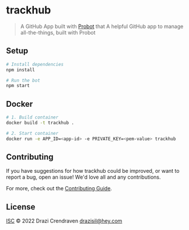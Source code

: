 # trackhub

> A GitHub App built with [Probot](https://github.com/probot/probot) that A helpful GitHub app to manage all-the-things, built with Probot

## Setup

```sh
# Install dependencies
npm install

# Run the bot
npm start
```

## Docker

```sh
# 1. Build container
docker build -t trackhub .

# 2. Start container
docker run -e APP_ID=<app-id> -e PRIVATE_KEY=<pem-value> trackhub
```

## Contributing

If you have suggestions for how trackhub could be improved, or want to report a bug, open an issue! We'd love all and any contributions.

For more, check out the [Contributing Guide](CONTRIBUTING.md).

## License

[ISC](LICENSE) © 2022 Drazi Crendraven <drazisil@hey.com>
